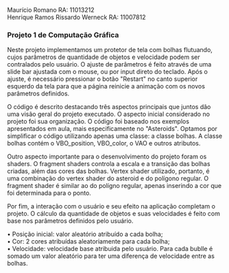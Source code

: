 Maurício Romano RA: 11013212</br>
Henrique Ramos Rissardo Werneck RA: 11007812

### Projeto 1 de Computação Gráfica
Neste projeto implementamos um protetor de tela com bolhas flutuando, cujos parâmetros de quantidade de objetos e velocidade podem ser contralados pelo usuário. O ajuste de parâmetros é feito através de uma slide bar ajustada com o mouse, ou por input direto do teclado. Após o ajuste, é necessário pressionar o botão "Restart" no canto superior esquerdo da tela para que a página reinicie a animação com os novos parâmetros definidos.

O código é descrito destacando três aspectos principais que juntos dão uma visão geral do projeto executado. O aspecto inicial considerado no projeto foi sua organização. O código foi baseado nos exemplos apresentados em aula, mais especificamente no "Asteroids". Optamos por simplificar o código utilizando apenas uma classe: a classe bolhas. A classe bolhas contém o VBO_position, VBO_color, o VAO e outros atributos.

Outro aspecto importante para o desenvolvimento do projeto foram os shaders. O fragment shaders controla a escala e a transição das bolhas criadas, além das cores das bolhas. Vertex shader utilizado, portanto, é uma combinação do vertex shader do asteroid e do polígono regular. O fragment shader é similar ao do polígno regular, apenas inserindo a cor que foi determinada para o ponto.

Por fim, a interação com o usuário e seu efeito na aplicação completam o projeto. O cálculo da quantidade de objetos e suas velocidades é feito com base nos parâmetros definidos pelo usuário.

• Posição inicial: valor aleatório atribuído a cada bolha;</br>
• Cor: 2 cores atribuídas aleatoriamente para cada bolha;</br>
• Velocidade: velocidade base atribuida pelo usuário. Para cada bublle é somado um valor aleatório para ter uma diferença de velocidade entre as bolhas.
